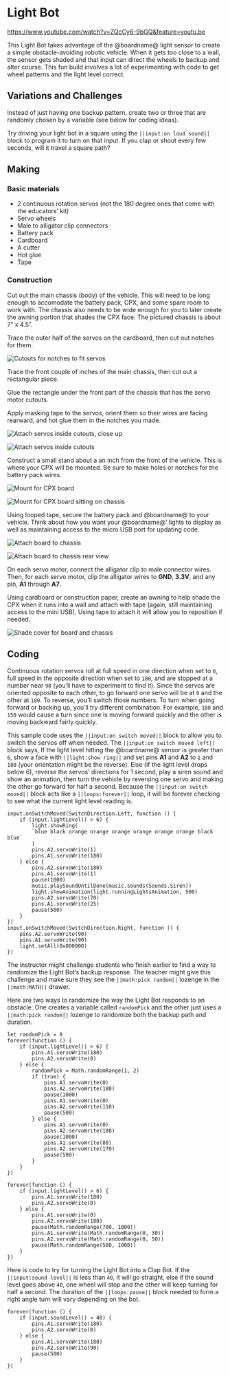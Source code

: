# Light Bot

https://www.youtube.com/watch?v=ZQcCy6-9bGQ&feature=youtu.be 
<br/>

This Light Bot takes advantage of the @boardname@ light sensor to create a simple obstacle-avoiding robotic vehicle. When it gets too close to a wall, the sensor gets shaded and that input can direct the wheels to backup and alter course. This fun build involves a lot of experimenting with code to get wheel patterns and the light level correct. 

## Variations and Challenges

Instead of just having one backup pattern, create two or three that are randomly chosen by a variable (see below for coding ideas).

Try driving your light bot in a square using the ``||input:on loud sound||`` block to program it to turn on that input. If you clap or shout every few seconds, will it travel a square path? 

## Making

### Basic materials

* 2 continuous rotation servos (not the 180 degree ones that come with the educators’ kit)
* Servo wheels
* Male to alligator clip connectors
* Battery pack
* Cardboard
* A cutter 
* Hot glue
* Tape

### Construction

Cut out the main chassis (body) of the vehicle. This will need to be long enough to accomodate the battery pack, CPX, and some spare room to work with. The chassis also needs to be wide enough for you to later create the awning portion that shades the CPX face. The pictured chassis is about 7” x 4.5”.

Trace the outer half of the servos on the cardboard, then cut out notches for them.

![Cutouts for notches to fit servos](/static/courses/making/projects/light-bot/servo-notches.jpg)

Trace the front couple of inches of the main chassis, then cut out a rectangular piece.

Glue the rectangle under the front part of the chassis that has the servo motor cutouts.

Apply masking tape to the servos, orient them so their wires are facing rearward, and hot glue them in the notches you made.

![Attach servos inside cutouts, close up](/static/courses/making/projects/light-bot/attach-servos1.jpg)

![Attach servos inside cutouts](/static/courses/making/projects/light-bot/attach-servos2.jpg)

Construct a small stand about a an inch from the front of the vehicle. This is where your CPX will be mounted. Be sure to make holes or notches for the battery pack wires.

![Mount for CPX board](/static/courses/making/projects/light-bot/board-mount1.jpg)

![Mount for CPX board sitting on chassis](/static/courses/making/projects/light-bot/board-mount2.jpg)

Using looped tape, secure the battery pack and @boardname@ to your vehicle. Think about how you want your @boardname@’ lights to display as well as maintaining access to the micro USB port for updating code.

![Attach board to chassis](/static/courses/making/projects/light-bot/board-mount-attach1.jpg)

![Attach board to chassis rear view](/static/courses/making/projects/light-bot/board-mount-attach2.jpg)

On each servo motor, connect the alligator clip to male connector wires. Then, for each servo motor, clip the alligator wires to **GND**, **3.3V**, and any pin, **A1** through **A7**.

Using cardboard or construction paper, create an awning to help shade the CPX when it runs into a wall and attach with tape (again, still maintaining access to the mini USB). Using tape to attach it will allow you to reposition if needed.

![Shade cover for board and chassis](/static/courses/making/projects/light-bot/shade-cover.jpg)

## Coding

Continuous rotation servos roll at full speed in one direction when set to `0`, full speed in the opposite direction when set to `180`, and are stopped at a number near `90` (you’ll have to experiment to find it). Since the servos are oriented opposite to each other, to go forward one servo will be at `0` and the other at `180`. To reverse, you’ll switch those numbers. To turn when going forward or backing up, you’ll try different combination. For example, `180` and `150` would cause a turn since one is moving forward quickly and the other is moving backward fairly quickly.

This sample code uses the ``||input:on switch moved||`` block to allow you to switch the servos off when needed. The ``||input:on switch moved left||`` block says, If the light level hitting the @boardname@ sensor is greater than `6`, show a face with ``||light:show ring||`` and set pins **A1** and **A2** to `1` and `180` (your orientation might be the reverse). Else (if the light level drops below 6), reverse the servos’ directions for 1 second, play a siren sound and show an animation, then turn the vehicle by reversing one servo and making the other go forward for half a second. Because the ``||input:on switch moved||`` block acts like a ``||loops:forever||`` loop, it will be forever checking to see what the current light level reading is.

```blocks
input.onSwitchMoved(SwitchDirection.Left, function () {
    if (input.lightLevel() > 6) {
        light.showRing(
        `blue black orange orange orange orange orange orange black blue`
        )
        pins.A2.servoWrite(1)
        pins.A1.servoWrite(180)
    } else {
        pins.A2.servoWrite(180)
        pins.A1.servoWrite(1)
        pause(1000)
        music.playSoundUntilDone(music.sounds(Sounds.Siren))
        light.showAnimation(light.runningLightsAnimation, 500)
        pins.A2.servoWrite(70)
        pins.A1.servoWrite(25)
        pause(500)
    }
})
input.onSwitchMoved(SwitchDirection.Right, function () {
    pins.A2.servoWrite(90)
    pins.A1.servoWrite(90)
    light.setAll(0x000000)
})
```

The instructor might challenge students who finish earlier to find a way to randomize the Light Bot’s backup response. The teacher might give this challenge and make sure they see the ``||math:pick random||`` lozenge in the ``||math:MATH||`` drawer.

Here are two ways to randomize the way the Light Bot responds to an obstacle. One creates a variable called ``randomPick`` and the other just uses a ``||math:pick random||`` lozenge to randomize both the backup path and duration. 

```blocks
let randomPick = 0
forever(function () {
    if (input.lightLevel() > 6) {
        pins.A1.servoWrite(180)
        pins.A2.servoWrite(0)
    } else {
        randomPick = Math.randomRange(1, 2)
        if (true) {
            pins.A1.servoWrite(0)
            pins.A2.servoWrite(180)
            pause(1000)
            pins.A1.servoWrite(0)
            pins.A2.servoWrite(110)
            pause(500)
        } else {
            pins.A1.servoWrite(0)
            pins.A2.servoWrite(180)
            pause(1000)
            pins.A1.servoWrite(80)
            pins.A2.servoWrite(170)
            pause(500)
        }
    }
})
```

```blocks
forever(function () {
    if (input.lightLevel() > 6) {
        pins.A1.servoWrite(180)
        pins.A2.servoWrite(0)
    } else {
        pins.A1.servoWrite(0)
        pins.A2.servoWrite(180)
        pause(Math.randomRange(700, 1000))
        pins.A1.servoWrite(Math.randomRange(0, 30))
        pins.A2.servoWrite(Math.randomRange(0, 50))
        pause(Math.randomRange(500, 1000))
    }
})
```

Here is code to try for turning the Light Bot into a Clap Bot. If the ``||input:sound level||`` is less than `40`, it will go straight, else if the sound level goes above `40`, one wheel will stop and the other will keep turning for half a second. The duration of the ``||loops:pause||`` block needed to form a right angle turn will vary depending on the bot. 

```blocks
forever(function () {
    if (input.soundLevel() < 40) {
        pins.A1.servoWrite(180)
        pins.A2.servoWrite(0)
    } else {
        pins.A1.servoWrite(180)
        pins.A2.servoWrite(90)
        pause(500)
    }
})
```
